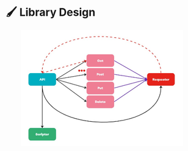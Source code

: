 # 🖌 Library Design

<figure><img src="../.gitbook/assets/Screenshot 2024-01-03 085617.jpg" alt=""><figcaption></figcaption></figure>
